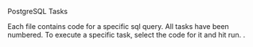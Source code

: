 PostgreSQL Tasks

Each file contains code for a specific sql query. All tasks have been numbered. To execute a specific task, select the code for it and hit run. .
